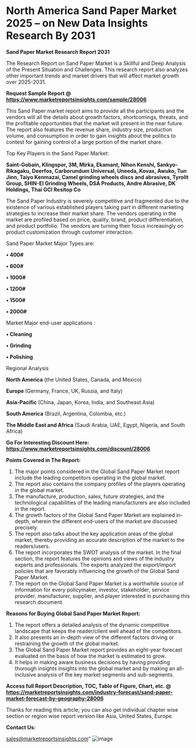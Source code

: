 # North America Sand Paper Market 2025 – on New Data Insights Research By 2031

<strong>Sand Paper Market Research Report 2031</strong>

The Research Report on Sand Paper Market is a Skillful and Deep Analysis of the Present Situation and Challenges. This research report also analyzes other important trends and market drivers that will affect market growth over 2025-2031.

<strong>Request Sample Report @ <a href=https://www.marketreportsinsights.com/sample/28006>https://www.marketreportsinsights.com/sample/28006</a></strong>

This Sand Paper market report aims to provide all the participants and the vendors will all the details about growth factors, shortcomings, threats, and the profitable opportunities that the market will present in the near future. The report also features the revenue share, industry size, production volume, and consumption in order to gain insights about the politics to contest for gaining control of a large portion of the market share.

Top Key Players in the Sand Paper Market:

<strong>Saint-Gobain, Klingspor, 3M, Mirka, Ekamant, Nihon Kenshi, Sankyo-Rikagaku, Deerfos, Carborundum Universal, Uneeda, Kovax, Awuko, Tun Jinn, Taiyo Kenmazai, Camel grinding wheels discs and abrasives, Tyrolit Group, SHIN-EI Grinding Wheels, DSA Products, Andre Abrasive, DK Holdings, Thai GCI Resitop Co</strong>

The Sand Paper Industry is severely competitive and fragmented due to the existence of various established players taking part in different marketing strategies to increase their market share. The vendors operating in the market are profiled based on price, quality, brand, product differentiation, and product portfolio. The vendors are turning their focus increasingly on product customization through customer interaction.

Sand Paper Market Major Types are:

<strong>• 400#

• 600#

• 1000#

• 1200#

• 1500#

• 2000#</strong>

Market Major end-user applications :

<strong>• Cleaning

• Grinding

• Polishing</strong>

Regional Analysis

</u><strong><b>North America</b></strong> (the United States, Canada, and Mexico)

<strong><b>Europe </b></strong>(Germany, France, UK, Russia, and Italy)

<strong><b>Asia-Pacific</b></strong> (China, Japan, Korea, India, and Southeast Asia)

<strong><b>South America</b></strong> (Brazil, Argentina, Colombia, etc.)

<strong><b>The Middle East and Africa</b></strong> (Saudi Arabia, UAE, Egypt, Nigeria, and South Africa)

<strong>Go For Interesting Discount Here: <a href=https://www.marketreportsinsights.com/discount/28006>https://www.marketreportsinsights.com/discount/28006</a></strong>

<strong>Points Covered in The Report:</strong>
<ol>
  <li>The major points considered in the Global Sand Paper Market report include the leading competitors operating in the global market.</li>
  <li>The report also contains the company profiles of the players operating in the global market.</li>
  <li>The manufacture, production, sales, future strategies, and the technological capabilities of the leading manufacturers are also included in the report.</li>
  <li>The growth factors of the Global Sand Paper Market are explained in-depth, wherein the different end-users of the market are discussed precisely.</li>
  <li>The report also talks about the key application areas of the global market, thereby providing an accurate description of the market to the readers/users.</li>
  <li>The report incorporates the SWOT analysis of the market. In the final section, the report features the opinions and views of the industry experts and professionals. The experts analyzed the export/import policies that are favorably influencing the growth of the Global Sand Paper Market.</li>
  <li>The report on the Global Sand Paper Market is a worthwhile source of information for every policymaker, investor, stakeholder, service provider, manufacturer, supplier, and player interested in purchasing this research document.</li>
</ol>
<strong>Reasons for Buying Global Sand Paper Market Report:</strong>

<ol>
  <li>The report offers a detailed analysis of the dynamic competitive landscape that keeps the reader/client well ahead of the competitors.</li>
  <li>It also presents an in-depth view of the different factors driving or restraining the growth of the global market.</li>
  <li>The Global Sand Paper Market report provides an eight-year forecast evaluated on the basis of how the market is estimated to grow.</li>
  <li>It helps in making aware business decisions by having providing thorough insights insights into the global market and by making an all-inclusive analysis of the key market segments and sub-segments.</li>
</ol>
<strong>Access full Report Description, TOC, Table of Figure, Chart, etc. @ <a href=https://marketreportsinsights.com/industry-forecast/sand-paper-market-forecast-by-geography-28006>https://marketreportsinsights.com/industry-forecast/sand-paper-market-forecast-by-geography-28006</a></strong>


Thanks for reading this article; you can also get individual chapter wise section or region wise report version like Asia, United States, Europe.

<strong>Contact Us:</strong>

sales@marketreportsinsights.com"
![image](https://github.com/user-attachments/assets/80e98834-0f0b-41dc-952f-f168e85ea307)
